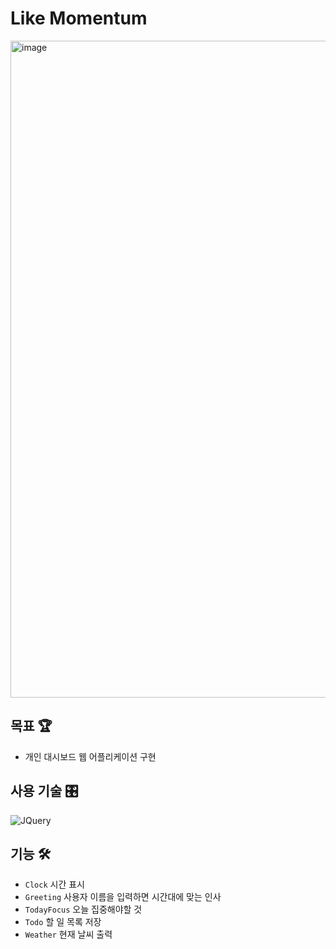 # Like Momentum

<img width="1051" alt="image" src="https://user-images.githubusercontent.com/87294942/226338171-3ee6ef0c-0d00-4a34-aa81-804e04b0d4bf.png">

## 목표 🏆

- 개인 대시보드 웹 어플리케이션 구현

## 사용 기술 🎛️

![JQuery](https://img.shields.io/badge/-JQuery-0769ad?style=flat-square&logo=jquery&logoColor=ffffff)

## 기능 🛠️

- `Clock` 시간 표시
- `Greeting` 사용자 이름을 입력하면 시간대에 맞는 인사
- `TodayFocus` 오늘 집중해야할 것
- `Todo` 할 일 목록 저장
- `Weather` 현재 날씨 출력
